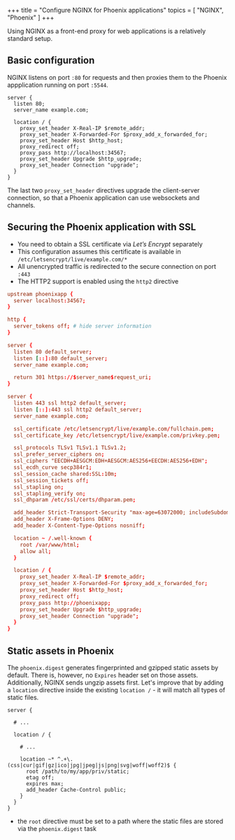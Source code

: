 +++
title = "Configure NGINX for Phoenix applications"
topics = [ "NGINX", "Phoenix" ]
+++

Using NGINX as a front-end proxy for web applications is a relatively standard setup.

## Basic configuration

NGINX listens on port `:80` for requests and then proxies them to the Phoenix appplication running on port `:5544`.

```
server {
  listen 80;
  server_name example.com;

  location / {
    proxy_set_header X-Real-IP $remote_addr;
    proxy_set_header X-Forwarded-For $proxy_add_x_forwarded_for;
    proxy_set_header Host $http_host;
    proxy_redirect off;
    proxy_pass http://localhost:34567;
    proxy_set_header Upgrade $http_upgrade;
    proxy_set_header Connection "upgrade";
  }
}
```

The last two `proxy_set_header` directives upgrade the client-server connection, so that a Phoenix application can use websockets and channels.

## Securing the Phoenix application with SSL

* You need to obtain a SSL certificate via *Let’s Encrypt* separately
* This configuration assumes this certificate is available in `/etc/letsencrypt/live/example.com/*`
* All unencrypted traffic is redirected to the secure connection on port `:443`
* The HTTP2 support is enabled using the `http2` directive

```conf
upstream phoenixapp {
  server localhost:34567;
}

http {
  server_tokens off; # hide server information
}

server {
  listen 80 default_server;
  listen [::]:80 default_server;
  server_name example.com;

  return 301 https://$server_name$request_uri;
}

server {
  listen 443 ssl http2 default_server;
  listen [::]:443 ssl http2 default_server;
  server_name example.com;

  ssl_certificate /etc/letsencrypt/live/example.com/fullchain.pem;
  ssl_certificate_key /etc/letsencrypt/live/example.com/privkey.pem;

  ssl_protocols TLSv1 TLSv1.1 TLSv1.2;
  ssl_prefer_server_ciphers on;
  ssl_ciphers "EECDH+AESGCM:EDH+AESGCM:AES256+EECDH:AES256+EDH";
  ssl_ecdh_curve secp384r1;
  ssl_session_cache shared:SSL:10m;
  ssl_session_tickets off;
  ssl_stapling on;
  ssl_stapling_verify on;
  ssl_dhparam /etc/ssl/certs/dhparam.pem;

  add_header Strict-Transport-Security "max-age=63072000; includeSubdomains";
  add_header X-Frame-Options DENY;
  add_header X-Content-Type-Options nosniff;

  location ~ /.well-known {
    root /var/www/html;
    allow all;
  }

  location / {
    proxy_set_header X-Real-IP $remote_addr;
    proxy_set_header X-Forwarded-For $proxy_add_x_forwarded_for;
    proxy_set_header Host $http_host;
    proxy_redirect off;
    proxy_pass http://phoenixapp;
    proxy_set_header Upgrade $http_upgrade;
    proxy_set_header Connection "upgrade";
  }
}
```


## Static assets in Phoenix

The `phoenix.digest` generates fingerprinted and gzipped static assets by default. There is, however, no `Expires` header set on those assets. Additionally, NGINX sends ungzip assets first. Let's improve that by adding a `location` directive inside the existing `location /` - it will match all types of static files.

```
server {

  # ...

  location / {

    # ...

    location ~* ^.+\.(css|cur|gif|gz|ico|jpg|jpeg|js|png|svg|woff|woff2)$ {
      root /path/to/my/app/priv/static;
      etag off;
      expires max;
      add_header Cache-Control public;
    }
  }
}
```

* the `root` directive must be set to a path where the static files are stored via the `phoenix.digest` task